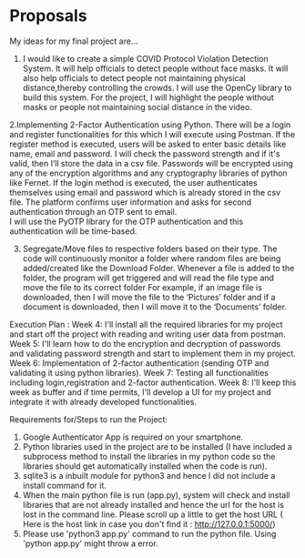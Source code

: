 # Proposals
My ideas for my final project are...

1. I would like to create a simple COVID Protocol Violation Detection System. 
It will help officials to detect people without face masks.
It will also help officials to detect people not maintaining physical distance,thereby controlling the crowds.
I will use the OpenCy library to build this system.
For the project, I will highlight the people without masks or people not maintaining social distance in the video.


2.Implementing 2-Factor Authentication using Python. 
There will be a login and register functionalities for this which I will execute using Postman.
If the register method is executed, users will be asked to enter basic details like name, email and password. I will check the password strength and if it's valid, then I’ll store the data in a csv file.
Passwords will be encrypted using any of the encryption algorithms and any cryptography libraries of python like Fernet.
If the login method is executed, the user authenticates themselves using email and password which is already stored in the csv file. The platform confirms user information and asks for second authentication through an OTP sent to email.  
I will use the PyOTP library for the OTP authentication and this authentication will be time-based.


3. Segregate/Move files to respective folders based on their type.
The code will continuously monitor a folder where random files are being added/created like the Download Folder.
Whenever a file is added to the folder, the program will get triggered and will read the file type and move the file to its correct folder
For example, if an image file is downloaded, then I will move the file to the ‘Pictures’ folder and if a document is downloaded, then I will move it to the ‘Documents’ folder.


Execution Plan :
Week 4: I'll install all the required libraries for my project and start off the project with reading and writing user data from postman.
Week 5: I'll learn how to do the encryption and decryption of passwords and validating password strength and start to implement them in my project. 
Week 6: Implementation of 2-factor authentication (sending OTP and validating it using python libraries). 
Week 7: Testing all functionalities including login,registration and 2-factor authentication.
Week 8: I'll keep this week as buffer and if time permits, I'll develop a UI for my project and integrate it with already developed functionalities.


Requirements for/Steps to run the Project:
1. Google Authenticator App is required on your smartphone.
2. Python libraries used in the project are to be installed (I have included a subprocess method to install the libraries in my python code so the libraries should get automatically installed when the code is run).
3. sqlite3 is a inbuilt module for python3 and hence I did not include a install command for it.
4. When the main python file is run (app.py), system will check and install libraries that are not already installed and hence the url for the host is lost in the command line. Please scroll up a little to get the host URL ( Here is the host link in case you don't find it : http://127.0.0.1:5000/)
5. Please use 'python3 app.py' command to run the python file. Using 'python app.py' might throw a error.

